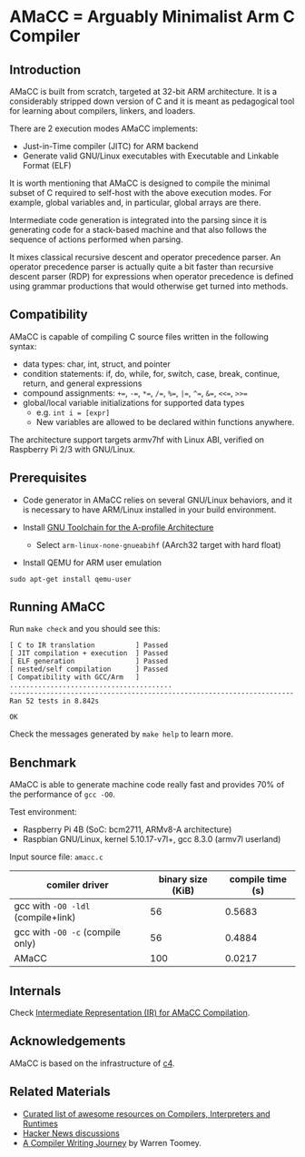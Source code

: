 # AMaCC = Arguably Minimalist Arm C Compiler

## Introduction
AMaCC is built from scratch, targeted at 32-bit ARM architecture.
It is a considerably stripped down version of C and it is meant as
pedagogical tool for learning about compilers, linkers, and loaders.

There are 2 execution modes AMaCC implements:
* Just-in-Time compiler (JITC) for ARM backend
* Generate valid GNU/Linux executables with Executable and Linkable Format (ELF)

It is worth mentioning that AMaCC is designed to compile the minimal
subset of C required to self-host with the above execution modes. For
example, global variables and, in particular, global arrays are there.

Intermediate code generation is integrated into the parsing since it
is generating code for a stack-based machine and that also follows the
sequence of actions performed when parsing.

It mixes classical recursive descent and operator precedence parser.
An operator precedence parser is actually quite a bit faster than
recursive descent parser (RDP) for expressions when operator precedence
is defined using grammar productions that would otherwise get turned
into methods.

## Compatibility
AMaCC is capable of compiling C source files written in the following
syntax:
* data types: char, int, struct, and pointer
* condition statements: if, do, while, for, switch, case, break, continue,
                        return, and general expressions
* compound assignments: `+=`, `-=`, `*=`, `/=`, `%=`,
                        `|=`, `^=`, `&=`, `<<=`, `>>=`
* global/local variable initializations for supported data types
    - e.g. `int i = [expr]`
    - New variables are allowed to be declared within functions anywhere.

The architecture support targets armv7hf with Linux ABI, verified on
Raspberry Pi 2/3 with GNU/Linux.

## Prerequisites
* Code generator in AMaCC relies on several GNU/Linux behaviors, and it
  is necessary to have ARM/Linux installed in your build environment.
* Install [GNU Toolchain for the A-profile Architecture](https://developer.arm.com/tools-and-software/open-source-software/developer-tools/gnu-toolchain/gnu-a/downloads)
    - Select `arm-linux-none-gnueabihf` (AArch32 target with hard float)

* Install QEMU for ARM user emulation
```shell
sudo apt-get install qemu-user
```

## Running AMaCC
Run `make check` and you should see this:
```
[ C to IR translation          ] Passed
[ JIT compilation + execution  ] Passed
[ ELF generation               ] Passed
[ nested/self compilation      ] Passed
[ Compatibility with GCC/Arm   ] ........................................
----------------------------------------------------------------------
Ran 52 tests in 8.842s

OK
```

Check the messages generated by `make help` to learn more.

## Benchmark
AMaCC is able to generate machine code really fast and provides 70% of the performance of `gcc -O0`.

Test environment:
* Raspberry Pi 4B (SoC: bcm2711, ARMv8-A architecture)
* Raspbian GNU/Linux, kernel 5.10.17-v7l+, gcc 8.3.0 (armv7l userland)

Input source file: `amacc.c`

| comiler driver                     | binary size (KiB) | compile time (s) |
| ---------------------------------- | ----------------- | ---------------- |
| gcc with `-O0 -ldl` (compile+link) | 56                |  0.5683          |
| gcc with `-O0 -c` (compile only)   | 56                |  0.4884          |
| AMaCC                              | 100               |  0.0217          |


## Internals
Check [Intermediate Representation (IR) for AMaCC Compilation](docs/IR.md).

## Acknowledgements
AMaCC is based on the infrastructure of [c4](https://github.com/rswier/c4).

## Related Materials
* [Curated list of awesome resources on Compilers, Interpreters and Runtimes](http://aalhour.com/awesome-compilers/)
* [Hacker News discussions](https://news.ycombinator.com/item?id=11411124)
* [A Compiler Writing Journey](https://github.com/DoctorWkt/acwj) by Warren Toomey.
